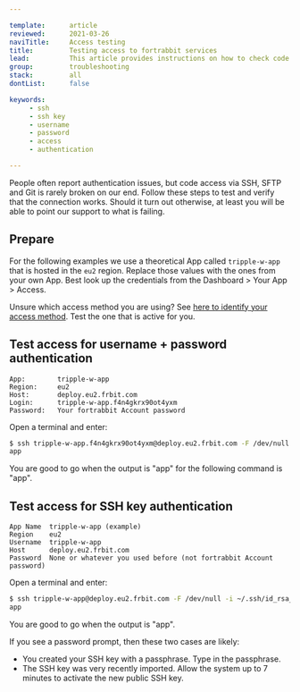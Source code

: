 ```yaml
---

template:      article
reviewed:      2021-03-26
naviTitle:     Access testing
title:         Testing access to fortrabbit services
lead:          This article provides instructions on how to check code access for username + password and SSH key authentication from the terminal using ssh.
group:         troubleshooting
stack:         all
dontList:      false

keywords:
     - ssh
     - ssh key
     - username
     - password
     - access
     - authentication

---
```



People often report authentication issues, but code access via SSH, SFTP and Git is rarely broken on our end. Follow these steps to test and verify that the connection works. Should it turn out otherwise, at least you will be able to point our support to what is failing.


## Prepare

For the following examples we use a theoretical App called `tripple-w-app` that is hosted in the `eu2` region. Replace those values with the ones from your own App. Best look up the credentials from the Dashboard > Your App > Access.

Unsure which access method you are using? See [here to identify your access method](access-methods#toc-identify-your-current-access-method). Test the one that is active for you.



## Test access for username + password authentication

```nohighlight
App:        tripple-w-app
Region:     eu2
Host:       deploy.eu2.frbit.com
Login:      tripple-w-app.f4n4gkrx90ot4yxm
Password:   Your fortrabbit Account password
```

Open a terminal and enter:

```bash
$ ssh tripple-w-app.f4n4gkrx90ot4yxm@deploy.eu2.frbit.com -F /dev/null -i ~/.ssh/id_rsa_fortrabbit whoami
app
```

<!--

Sorry to bother now with this. The -i flag with the ssh command says to use the id_rsa_fortrabbit key, right? But we can not know if that is installed for sure. 

It is only part of our help to set it up like that. I guess most people will use keys that they already have and that are not called id_rsa_fortrabbit. We do have a GitHub auto-import. I think many people are using that.

So I suggest to remove that part (from both examples).

-->

You are good to go when the output is "app" for the following command is "app".


## Test access for SSH key authentication

```nohighlight
App Name  tripple-w-app (example)
Region    eu2
Username  tripple-w-app
Host      deploy.eu2.frbit.com
Password  None or whatever you used before (not fortrabbit Account password)
```

Open a terminal and enter:

```bash
$ ssh tripple-w-app@deploy.eu2.frbit.com -F /dev/null -i ~/.ssh/id_rsa_fortrabbit whoami
app
```

You are good to go when the output is "app".

If you see a password prompt, then these two cases are likely:

+ You created your SSH key with a passphrase. Type in the passphrase.
+ The SSH key was very recently imported. Allow the system up to 7 minutes to activate the new public SSH key.


<!--

I am missing what people should do next? After they have done the test and it is not working? I guess they should use verbose mode next? The SSH troubleshooting guide good be mentioned next. But I am not how the connection will be.

-->



<!--

Sorry for further tearing apart your document here. I realize that there is not much left from it's original content.  Last comment. I swear:

Let's say we get the dynamic variables fixed, so that they show up correctly when the page loads. That was the intention with those vars, we could skip the step where the client needs to figure out what their access method is. We can show the {{ssh-user}} and that's it.

-->
